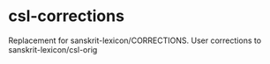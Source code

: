 # csl-corrections
Replacement for sanskrit-lexicon/CORRECTIONS. User corrections to sanskrit-lexicon/csl-orig
